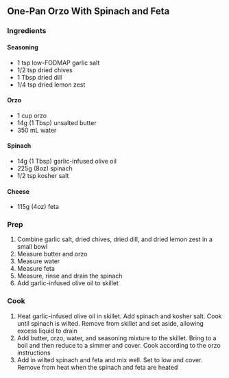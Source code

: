 ## One-Pan Orzo With Spinach and Feta

### Ingredients

#### Seasoning
* 1 tsp low-FODMAP garlic salt
* 1/2 tsp dried chives
* 1 Tbsp dried dill
* 1/4 tsp dried lemon zest

#### Orzo
* 1 cup orzo  
* 14g (1 Tbsp) unsalted butter
* 350 mL water

#### Spinach
* 14g (1 Tbsp) garlic-infused olive oil
* 225g (8oz) spinach
* 1/2 tsp kosher salt

#### Cheese
* 115g (4oz) feta

### Prep
1. Combine garlic salt, dried chives, dried dill, and dried lemon zest in a small bowl
1. Measure butter and orzo
1. Measure water
1. Measure feta
1. Measure, rinse and drain the spinach
1. Add garlic-infused olive oil to skillet

### Cook
1. Heat garlic-infused olive oil in skillet. Add spinach and kosher salt. Cook until spinach is wilted. Remove from skillet and set aside, allowing excess liquid to drain
1. Add butter, orzo, water, and seasoning mixture to the skillet. Bring to a boil and then reduce to a simmer and cover. Cook according to the orzo instructions
1. Add in wilted spinach and feta and mix well. Set to low and cover. Remove from heat when the spinach and feta are heated
